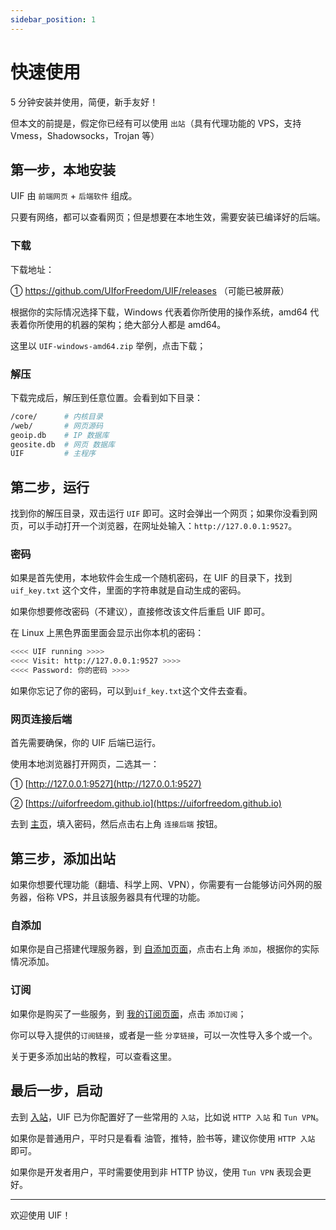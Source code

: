 ```yaml
---
sidebar_position: 1
---
```


# 快速使用

5 分钟安装并使用，简便，新手友好！

但本文的前提是，假定你已经有可以使用 `出站`（具有代理功能的 VPS，支持 Vmess，Shadowsocks，Trojan 等）

## 第一步，本地安装

UIF 由 `前端网页` + `后端软件` 组成。

只要有网络，都可以查看网页；但是想要在本地生效，需要安装已编译好的后端。

### 下载

下载地址：

① https://github.com/UIforFreedom/UIF/releases （可能已被屏蔽）

根据你的实际情况选择下载，Windows 代表着你所使用的操作系统，amd64 代表着你所使用的机器的架构；绝大部分人都是 amd64。

这里以 `UIF-windows-amd64.zip` 举例，点击下载；

### 解压

下载完成后，解压到任意位置。会看到如下目录：

```bash
/core/      # 内核目录
/web/       # 网页源码
geoip.db    # IP 数据库
geosite.db  # 网页 数据库
UIF         # 主程序
```

## 第二步，运行

找到你的解压目录，双击运行 `UIF` 即可。这时会弹出一个网页；如果你没看到网页，可以手动打开一个浏览器，在网址处输入：`http://127.0.0.1:9527`。

### 密码

如果是首先使用，本地软件会生成一个随机密码，在 UIF 的目录下，找到 `uif_key.txt` 这个文件，里面的字符串就是自动生成的密码。

如果你想要修改密码（不建议），直接修改该文件后重启 UIF 即可。

在 Linux 上黑色界面里面会显示出你本机的密码：

```bash
<<<< UIF running >>>>
<<<< Visit: http://127.0.0.1:9527 >>>>
<<<< Password: 你的密码 >>>>
```

如果你忘记了你的密码，可以到`uif_key.txt`这个文件去查看。

### 网页连接后端

首先需要确保，你的 UIF 后端已运行。

使用本地浏览器打开网页，二选其一：

① [http://127.0.0.1:9527](http://127.0.0.1:9527)

② [https://uiforfreedom.github.io](https://uiforfreedom.github.io)

去到 [主页](https://uiforfreedom.github.io/#/home)，填入密码，然后点击右上角 `连接后端` 按钮。

## 第三步，添加出站

如果你想要代理功能（翻墙、科学上网、VPN），你需要有一台能够访问外网的服务器，俗称 VPS，并且该服务器具有代理的功能。

### 自添加

如果你是自己搭建代理服务器，到 [自添加页面](https://uiforfreedom.github.io/#/out/my)，点击右上角 `添加`，根据你的实际情况添加。

### 订阅

如果你是购买了一些服务，到 [我的订阅页面](https://uiforfreedom.github.io/#/out/subscribe)，点击 `添加订阅`；

你可以导入提供的`订阅链接`，或者是一些 `分享链接`，可以一次性导入多个或一个。

关于更多添加出站的教程，可以查看这里。

## 最后一步，启动

去到 [入站](https://uiforfreedom.github.io/#/in/my)，UIF 已为你配置好了一些常用的 `入站`，比如说 `HTTP 入站` 和 `Tun VPN`。

如果你是普通用户，平时只是看看 油管，推特，脸书等，建议你使用 `HTTP 入站` 即可。

如果你是开发者用户，平时需要使用到非 HTTP 协议，使用 `Tun VPN` 表现会更好。

---

欢迎使用 UIF！
